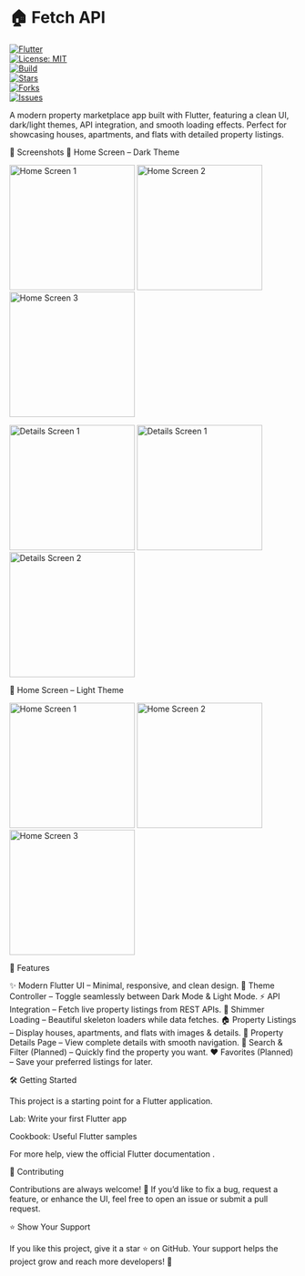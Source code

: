  <h1>🏠 Fetch API </h1>
  
[![Flutter](https://img.shields.io/badge/Flutter-3.22-blue?logo=flutter)](https://flutter.dev)  
[![License: MIT](https://img.shields.io/badge/License-MIT-green.svg)](LICENSE)  
[![Build](https://img.shields.io/badge/Build-Passing-brightgreen?logo=github-actions)](https://github.com/yourusername/trade-app/actions)  
[![Stars](https://img.shields.io/github/stars/yourusername/trade-app?style=social)](https://github.com/yourusername/trade-app/stargazers)  
[![Forks](https://img.shields.io/github/forks/yourusername/trade-app?style=social)](https://github.com/yourusername/trade-app/network/members)  
[![Issues](https://img.shields.io/github/issues/yourusername/trade-app)](https://github.com/yourusername/trade-app/issues)  

A modern property marketplace app built with Flutter, featuring a clean UI, dark/light themes, API integration, and smooth loading effects. Perfect for showcasing houses, apartments, and flats with detailed property listings.

📱 Screenshots
🏡 Home Screen – Dark Theme
<p float="left"> <img src="screenshots/1.jpeg" alt="Home Screen 1" width="220"/> <img src="screenshots/2.jpeg" alt="Home Screen 2" width="220"/> <img src="screenshots/3.jpeg" alt="Home Screen 3" width="220"/> </p> <p float="left"> <img src="screenshots/4.jpeg" alt="Details Screen 1" width="220"/> <img src="screenshots/5.jpeg" alt="Details Screen 1" width="220"/> <img src="screenshots/6.jpeg" alt="Details Screen 2" width="220"/> </p>
🏡 Home Screen – Light Theme
<p float="left"> <img src="screenshots/7.jpeg" alt="Home Screen 1" width="220"/> <img src="screenshots/8.jpeg" alt="Home Screen 2" width="220"/> <img src="screenshots/10.jpeg" alt="Home Screen 3" width="220"/> </p>
🚀 Features

✨ Modern Flutter UI – Minimal, responsive, and clean design.
🌙 Theme Controller – Toggle seamlessly between Dark Mode & Light Mode.
⚡ API Integration – Fetch live property listings from REST APIs.
💫 Shimmer Loading – Beautiful skeleton loaders while data fetches.
🏠 Property Listings – Display houses, apartments, and flats with images & details.
📖 Property Details Page – View complete details with smooth navigation.
🔎 Search & Filter (Planned) – Quickly find the property you want.
❤️ Favorites (Planned) – Save your preferred listings for later.

🛠️ Getting Started

This project is a starting point for a Flutter application.

Lab: Write your first Flutter app

Cookbook: Useful Flutter samples

For more help, view the official Flutter documentation
.

🤝 Contributing

Contributions are always welcome! 🎉
If you’d like to fix a bug, request a feature, or enhance the UI, feel free to open an issue or submit a pull request.

⭐ Show Your Support

If you like this project, give it a star ⭐ on GitHub.
Your support helps the project grow and reach more developers! 🚀
